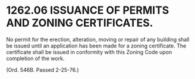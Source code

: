 1262.06 ISSUANCE OF PERMITS AND ZONING CERTIFICATES.
====================================================

No permit for the erection, alteration, moving or repair of any building
shall be issued until an application has been made for a zoning
certificate. The certificate shall be issued in conformity with this
Zoning Code upon completion of the work.

(Ord. 546B. Passed 2-25-76.)
